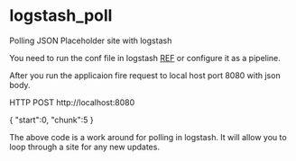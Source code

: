 # logstash_poll
Polling JSON Placeholder site with logstash

You need to run the conf file in logstash [REF](https://www.elastic.co/guide/en/logstash/current/configuration.html)  or configure it as a pipeline.

After you run the applicaion fire request to local host port 8080 with json body.

HTTP POST http://localhost:8080

{
    "start":0,
    "chunk":5
}


The above code is a work around for polling in logstash. It will allow you to loop through a site for any new updates. 
